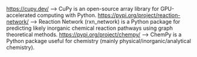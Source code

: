 https://cupy.dev/ --> 
    CuPy is an open-source array library for GPU-accelerated computing with Python.
https://pypi.org/project/reaction-network/ --> 
    Reaction Network (rxn_network) is a Python package for predicting likely 
    inorganic chemical reaction pathways using graph theoretical methods.
https://pypi.org/project/chempy/ -->
    ChemPy is a Python package useful for chemistry (mainly physical/inorganic/analytical chemistry).
